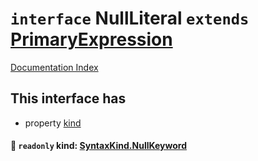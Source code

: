 # `interface` NullLiteral `extends` [PrimaryExpression](../interface.PrimaryExpression/README.md)

[Documentation Index](../README.md)

## This interface has

- property [kind](#-readonly-kind-syntaxkindnullkeyword)


#### 📄 `readonly` kind: [SyntaxKind.NullKeyword](../enum.SyntaxKind/README.md#nullkeyword--106)



